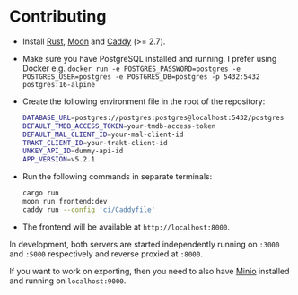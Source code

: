 # Contributing

- Install [Rust](https://www.rust-lang.org), [Moon](https://moonrepo.dev) and
  [Caddy](https://caddyserver.com/) (>= 2.7).
- Make sure you have PostgreSQL installed and running. I prefer using Docker e.g.
`docker run -e POSTGRES_PASSWORD=postgres -e POSTGRES_USER=postgres -e POSTGRES_DB=postgres -p 5432:5432 postgres:16-alpine`
- Create the following environment file in the root of the repository:

  ```bash title=".env"
  DATABASE_URL=postgres://postgres:postgres@localhost:5432/postgres
  DEFAULT_TMDB_ACCESS_TOKEN=your-tmdb-access-token
  DEFAULT_MAL_CLIENT_ID=your-mal-client-id
  TRAKT_CLIENT_ID=your-trakt-client-id
  UNKEY_API_ID=dummy-api-id
  APP_VERSION=v5.2.1
  ```

- Run the following commands in separate terminals:

  ```bash
  cargo run
  moon run frontend:dev
  caddy run --config 'ci/Caddyfile'
  ```

- The frontend will be available at `http://localhost:8000`.

In development, both servers are started independently running on `:3000` and `:5000`
respectively and reverse proxied at `:8000`.

If you want to work on exporting, then you need to also have [Minio](https://min.io/)
installed and running on `localhost:9000`.
